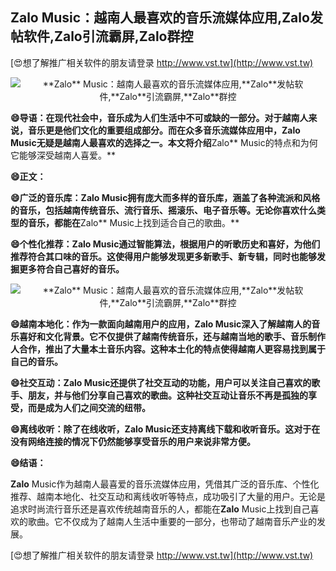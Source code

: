 ## ****Zalo** Music：越南人最喜欢的音乐流媒体应用,**Zalo**发帖软件,**Zalo**引流霸屏,**Zalo**群控**

[😍想了解推广相关软件的朋友请登录 http://www.vst.tw](http://www.vst.tw)

 <center><img src="https://vst.tw/MP4/tuiguang/png/2.png" alt="**Zalo** Music：越南人最喜欢的音乐流媒体应用,**Zalo**发帖软件,**Zalo**引流霸屏,**Zalo**群控"></center>

**😄导语：在现代社会中，音乐成为人们生活中不可或缺的一部分。对于越南人来说，音乐更是他们文化的重要组成部分。而在众多音乐流媒体应用中，**Zalo** Music无疑是越南人最喜欢的选择之一。本文将介绍**Zalo** Music的特点和为何它能够深受越南人喜爱。**

**😄正文：**

**😄广泛的音乐库：**Zalo** Music拥有庞大而多样的音乐库，涵盖了各种流派和风格的音乐，包括越南传统音乐、流行音乐、摇滚乐、电子音乐等。无论你喜欢什么类型的音乐，都能在**Zalo** Music上找到适合自己的歌曲。**

**😄个性化推荐：**Zalo** Music通过智能算法，根据用户的听歌历史和喜好，为他们推荐符合其口味的音乐。这使得用户能够发现更多新歌手、新专辑，同时也能够发掘更多符合自己喜好的音乐。**

 <center><img src="https://vst.tw/MP4/tuiguang/png/7.png" alt="**Zalo** Music：越南人最喜欢的音乐流媒体应用,**Zalo**发帖软件,**Zalo**引流霸屏,**Zalo**群控"></center>

**😄越南本地化：作为一款面向越南用户的应用，**Zalo** Music深入了解越南人的音乐喜好和文化背景。它不仅提供了越南传统音乐，还与越南当地的歌手、音乐制作人合作，推出了大量本土音乐内容。这种本土化的特点使得越南人更容易找到属于自己的音乐。**

**😄社交互动：**Zalo** Music还提供了社交互动的功能，用户可以关注自己喜欢的歌手、朋友，并与他们分享自己喜欢的歌曲。这种社交互动让音乐不再是孤独的享受，而是成为人们之间交流的纽带。**

**😄离线收听：除了在线收听，**Zalo** Music还支持离线下载和收听音乐。这对于在没有网络连接的情况下仍然能够享受音乐的用户来说非常方便。**

**😄结语：**

**Zalo** Music作为越南人最喜爱的音乐流媒体应用，凭借其广泛的音乐库、个性化推荐、越南本地化、社交互动和离线收听等特点，成功吸引了大量的用户。无论是追求时尚流行音乐还是喜欢传统越南音乐的人，都能在**Zalo** Music上找到自己喜欢的歌曲。它不仅成为了越南人生活中重要的一部分，也带动了越南音乐产业的发展。

[😍想了解推广相关软件的朋友请登录 http://www.vst.tw](http://www.vst.tw)



